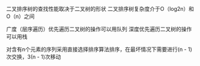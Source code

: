 二叉排序树的查找性能取决于二叉树的形状
二叉排序树复杂度介于O（log2n）和O（n）之间

广度（层序遍历）优先遍历二叉树的操作可以用队列
深度优先遍历二叉树的操作可以用栈

对含有n个元素的序列采用直接选择排序算法排序，在最坏情况下需要进行(n - 1)次交换，3(n - 1)次移动